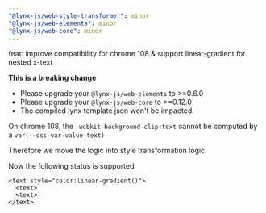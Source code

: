 ```yaml
---
"@lynx-js/web-style-transformer": minor
"@lynx-js/web-elements": minor
"@lynx-js/web-core": minor
---
```


feat: improve compatibility for chrome 108 & support linear-gradient for nested x-text

**This is a breaking change**

- Please upgrade your `@lynx-js/web-elements` to >=0.6.0
- Please upgrade your `@lynx-js/web-core` to >=0.12.0
- The compiled lynx template json won't be impacted.

On chrome 108, the `-webkit-background-clip:text` cannot be computed by a `var(--css-var-value-text)`

Therefore we move the logic into style transformation logic.

Now the following status is supported

```
<text style="color:linear-gradient()">
  <text>
  <text>
</text>
```
